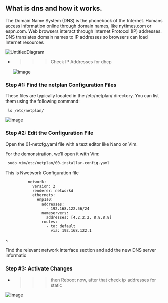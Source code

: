 ## What is dns and how it works.
The Domain Name System (DNS) is the phonebook of the Internet. Humans access information online through domain names, like nytimes.com or espn.com. Web browsers interact through Internet Protocol (IP) addresses. DNS translates domain names to IP addresses so browsers can load Internet resources

![UntitledDiagram](https://github.com/user-attachments/assets/98c9c770-7554-449e-8451-7b8f78e5f415)


- >>> Check IP Addresses for dhcp

  ![image](https://github.com/user-attachments/assets/09d83d6a-c6cf-4e8f-9aed-bde1f28d38d1)

### Step #1: Find the netplan Configuration Files
These files are typically located in the /etc/netplan/ directory. You can list them using the following command:

     ls /etc/netplan/
     
![image](https://github.com/user-attachments/assets/6f41c285-8459-4a95-a0f2-ce7570e89e93)

### Step #2: Edit the Configuration File

Open the 01-netcfg.yaml file with a text editor like Nano or Vim.

For the demonstration, we’ll open it with Vim:

     sudo vim/etc/netplan/00-installar-config.yaml
     
This is Nwetwork Configuration file 

              network:
                version: 2
                renderer: networkd
                ethernets:
                  enp1s0:
                    addresses:
                      - 192.168.122.56/24
                    nameservers:
                      addresses: [4.2.2.2, 8.8.8.8]
                    routes:
                      - to: default
                        via: 192.168.122.1
~                            

Find the relevant network interface section and add the new DNS server informatio

### Step #3: Activate Changes
- >>> then Reboot now, after that check ip addresses for static

![image](https://github.com/user-attachments/assets/6fbed3c9-0fdd-43fb-ae17-886c9df833cc)


